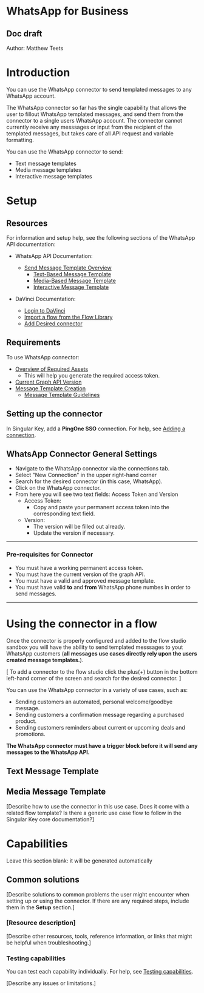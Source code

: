 # WhatsApp for Business


## Doc draft

Author: Matthew Teets


# Introduction

You can use the WhatsApp connector to send templated messages to any WhatsApp account.

The WhatsApp connector so far has the single capability that allows the user to fillout WhatsApp templated messages, and send them from the connector to a single users WhatsApp account. The connector cannot currently receive any messsages or input from the recipient of the templated messages, but takes care of all API request and variable formatting.

You can use the WhatsApp connector to send: <br>
* Text message templates <br>
* Media message templates <br>
* Interactive message templates <br>


# Setup


## Resources

For information and setup help, see the following sections of the WhatsApp API documentation:

* WhatsApp API Documentation: <br>
   * [Send Message Template Overview](https://developers.facebook.com/docs/whatsapp/cloud-api/guides/send-message-templates)
      * [Text-Based Message Template](https://developers.facebook.com/docs/whatsapp/message-templates/creation)
      * [Media-Based Message Template](https://developers.facebook.com/docs/whatsapp/api/messages/message-templates/media-message-templates)
      * [Interactive Message Template](https://developers.facebook.com/docs/whatsapp/api/messages/message-templates/interactive-message-templates)

* DaVinci Documentation: <br>
   * [Login to DaVinci](https://portal.singularkey.com/dashboard)
   * [Import a flow from the Flow Library](https://docs.pingidentity.com/bundle/davinci/page/kaf1643656046958.html)
   * [Add Desired connector](https://docs.pingidentity.com/bundle/davinci/page/srw1637101394177.html)


## Requirements

To use WhatsApp connector:
* [Overview of Required Assets](https://developers.facebook.com/docs/whatsapp/business-management-api/get-started#1--acquire-an-access-token-using-a-system-user-or-facebook-login)
   * This will help you generate the required access token.
* [Current Graph API Version](https://developers.facebook.com/docs/graph-api/)
* [Message Template Creation](https://www.facebook.com/business/help/2055875911147364?id=2129163877102343)
   * [Message Template Guidelines](https://developers.facebook.com/docs/whatsapp/message-templates/guidelines) 


## Setting up the connector

In Singular Key, add a **PingOne SSO** connection. For help, see [Adding a connection](https://docs.google.com/document/d/1Sc9tD5tn9dl79qOWup0k3eKk5hrNVI8lZPAdm8loeiA/edit#).


## WhatsApp Connector General Settings
* Navigate to the WhatsApp connector via the connections tab.
* Select "New Connection" in the upper right-hand corner
* Search for the desired connector (in this case, WhatsApp).
* Click on the WhatsApp connector.
* From here you will see two text fields: Access Token and Version
   * Access Token:
      * Copy and paste your permanent access token into the corresponding text field.
   * Version:
      * The version will be filled out already.
      * Update the version if necessary.

---
### Pre-requisites for Connector
* You must have a working permanent access token.
* You must have the current version of the graph API.
* You must have a valid and approved message template.
* You must have valid **to** and **from** WhatsApp phone numbes in order to send messages.
---

# Using the connector in a flow

Once the connector is properly configured and added to the flow studio sandbox you will have the ability to send templated messsages to yout WhatsApp customers (**all messages use cases directly rely upon the users created message templates.**).

[ To add a connector to the flow studio click the plus(+) button in the bottom left-hand corner of the screen and search for the desired connector. ]

You can use the WhatsApp connector in a variety of use cases, such as:
* Sending customers an automated, personal welcome/goodbye message.
* Sending customers a confirmation message regarding a purchased product.
* Sending customers reminders about current or upcoming deals and promotions.

**The WhatsApp connector must have a trigger block before it will send any messages to the WhatsApp API.**

## Text Message Template



## Media Message Template

[Describe how to use the connector in this use case. Does it come with a related flow template? Is there a generic use case flow to follow in the Singular Key core documentation?]


# Capabilities

Leave this section blank: it will be generated automatically


## Common solutions

[Describe solutions to common problems the user might encounter when setting up or using the connector. If there are any required steps, include them in the **Setup** section.]


### [Resource description]

[Describe other resources, tools, reference information, or links that might be helpful when troubleshooting.]


### Testing capabilities

You can test each capability individually. For help, see [Testing capabilities](https://docs.google.com/document/d/1Sc9tD5tn9dl79qOWup0k3eKk5hrNVI8lZPAdm8loeiA/edit#).


[Describe any issues or limitations.]

